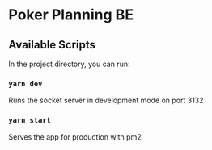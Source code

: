 # Poker Planning BE

## Available Scripts

In the project directory, you can run:

### `yarn dev`

Runs the socket server in development mode on port 3132

### `yarn start`

Serves the app for production with pm2


